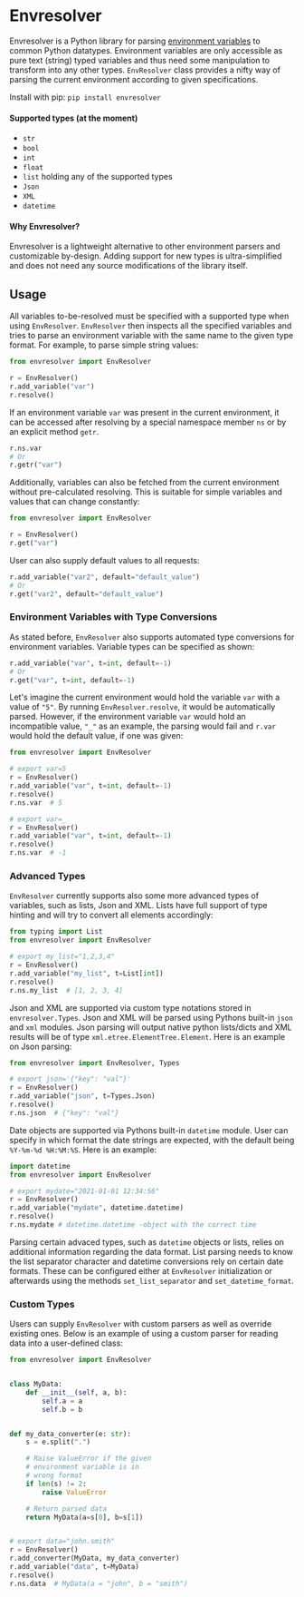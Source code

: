 # Envresolver
Envresolver is a Python library for parsing [environment variables](https://en.wikipedia.org/wiki/Environment_variable) 
to common Python datatypes. Environment variables are only accessible as pure text (string) typed variables and thus need
some manipulation to transform into any other types. `EnvResolver` class provides a nifty way of parsing the current 
environment according to given specifications.

Install with pip:
`pip install envresolver`

#### Supported types (at the moment)
- `str`
- `bool`
- `int`
- `float`
- `list` holding any of the supported types
- `Json`
- `XML`
- `datetime`

#### Why Envresolver?
Envresolver is a lightweight alternative to other environment parsers and customizable by-design. 
Adding support for new types is ultra-simplified and does not need any source modifications of the library itself.


## Usage

All variables to-be-resolved must be specified with a supported type when using `EnvResolver`. `EnvResolver` then inspects
all the specified variables and tries to parse an environment variable with the same name to the given type format. For example,
to parse simple string values:

```python
from envresolver import EnvResolver

r = EnvResolver()
r.add_variable("var")
r.resolve()
```

If an environment variable `var` was present in the current environment, it can be accessed after resolving by a special 
namespace member `ns` or by an explicit method `getr`.

```python
r.ns.var
# Or
r.getr("var")
```

Additionally, variables can also be fetched from the current environment without pre-calculated resolving.
This is suitable for simple variables and values that can change constantly:

```python
from envresolver import EnvResolver

r = EnvResolver()
r.get("var")
```


User can also supply default values to all requests:

```python
r.add_variable("var2", default="default_value")
# Or
r.get("var2", default="default_value")
```

### Environment Variables with Type Conversions

As stated before, `EnvResolver` also supports automated type conversions for environment variables. Variable types can
be specified as shown:

```python
r.add_variable("var", t=int, default=-1)
# Or
r.get("var", t=int, default=-1)
```

Let's imagine the current environment would hold the variable `var` with a value of `"5"`. By running `EnvResolver.resolve`, 
it would be automatically parsed. However, if the environment variable `var` would hold an incompatible value, `"_"` as an example,
the parsing would fail and `r.var` would hold the default value, if one was given:

```python
from envresolver import EnvResolver

# export var=5
r = EnvResolver()
r.add_variable("var", t=int, default=-1)
r.resolve()
r.ns.var  # 5

# export var=_
r = EnvResolver()
r.add_variable("var", t=int, default=-1)
r.resolve()
r.ns.var  # -1
```

### Advanced Types

`EnvResolver` currently supports also some more advanced types of variables, such as lists, Json and XML. Lists have full support
of type hinting and will try to convert all elements accordingly:

```python
from typing import List
from envresolver import EnvResolver

# export my_list="1,2,3,4"
r = EnvResolver()
r.add_variable("my_list", t=List[int])
r.resolve()
r.ns.my_list  # [1, 2, 3, 4]
```

Json and XML are supported via custom type notations stored in `envresolver.Types`. Json and XML will be parsed using Pythons built-in
`json` and `xml` modules. Json parsing will output native python lists/dicts and XML results will be of type `xml.etree.ElementTree.Element`.
Here is an example on Json parsing:

```python
from envresolver import EnvResolver, Types

# export json='{"key": "val"}'
r = EnvResolver()
r.add_variable("json", t=Types.Json)
r.resolve()
r.ns.json  # {"key": "val"}
```

Date objects are supported via Pythons built-in `datetime` module. User can specify in which format the date strings are expected, with the default being
`%Y-%m-%d %H:%M:%S`. Here is an example:

```python
import datetime
from envresolver import EnvResolver

# export mydate="2021-01-01 12:34:56"
r = EnvResolver()
r.add_variable("mydate", datetime.datetime)
r.resolve()
r.ns.mydate # datetime.datetime -object with the correct time
```

Parsing certain advaced types, such as `datetime` objects or lists, relies on additional information
regarding the data format. List parsing needs to know the list separator character and datetime conversions
rely on certain date formats. These can be configured either at `EnvResolver` initialization or afterwards using
the methods `set_list_separator` and `set_datetime_format`.

### Custom Types

Users can supply `EnvResolver` with custom parsers as well as override existing ones. Below is an example of using a custom parser
for reading data into a user-defined class:

```python
from envresolver import EnvResolver


class MyData:
    def __init__(self, a, b):
        self.a = a
        self.b = b


def my_data_converter(e: str):
    s = e.split(".")

    # Raise ValueError if the given 
    # environment variable is in 
    # wrong format
    if len(s) != 2:
        raise ValueError

    # Return parsed data
    return MyData(a=s[0], b=s[1])


# export data="john.smith"
r = EnvResolver()
r.add_converter(MyData, my_data_converter)
r.add_variable("data", t=MyData)
r.resolve()
r.ns.data  # MyData(a = "john", b = "smith")
```
